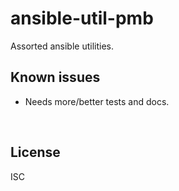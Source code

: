 ﻿
<!--#echo json="package.json" key="name" underline="=" -->
ansible-util-pmb
================
<!--/#echo -->

<!--#echo json="package.json" key="description" -->
Assorted ansible utilities.
<!--/#echo -->




<!--#toc stop="scan" -->



Known issues
------------

* Needs more/better tests and docs.




&nbsp;


License
-------
<!--#echo json="package.json" key=".license" -->
ISC
<!--/#echo -->
